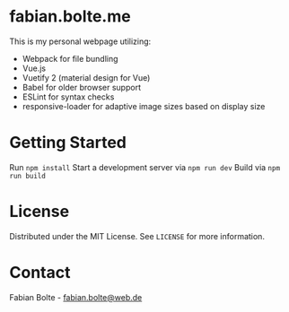 # fabian.bolte.me
This is my personal webpage utilizing:
- Webpack for file bundling
- Vue.js
- Vuetify 2 (material design for Vue)
- Babel for older browser support
- ESLint for syntax checks
- responsive-loader for adaptive image sizes based on display size

# Getting Started

Run `npm install`
Start a development server via `npm run dev`
Build via `npm run build`

# License

Distributed under the MIT License. See `LICENSE` for more information.

# Contact

Fabian Bolte - fabian.bolte@web.de
